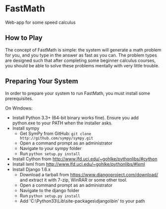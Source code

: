 FastMath
========

Web-app for some speed calculus

How to Play
-----------

The concept of FastMath is simple: the system will generate a math problem for you, and you type in the answer as fast as you can. The problem types are designed such that after completing some beginner calculus courses, you should be able to solve these problems mentally with very little trouble.


Preparing Your System
---------------------

In order to prepare your system to run FastMath, you must install some prerequisites.

On Windows:
* Install Python 3.3+ (64-bit binary works fine). Ensure you add python.exe to your PATH when the installer asks.
* Install sympy
   * Get SymPy from GitHub: `git clone http://github.com/sympy/sympy.git`
   * Open a command prompt as an administrator
   * Navigate to your sympy folder
   * Run `python setup.py install`
* Install Cython from http://www.lfd.uci.edu/~gohlke/pythonlibs/#cython
* Install lxml from http://www.lfd.uci.edu/~gohlke/pythonlibs/#lxml
* Install Django 1.6.x
   * Download a tarball from https://www.djangoproject.com/download/ and extract it with 7-zip, WinRAR or some other tool.
   * Open a command prompt as an administrator
   * Navigate to the django folder
   * Run `python setup.py install`
   * Add 'C:\Python33\Lib\site-packages\django\bin' to your path


